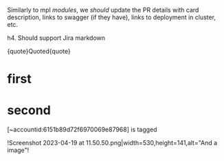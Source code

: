 Similarly to mpl *modules*, we _should_ update the PR details with card description, links to swagger (if they have), links to deployment in cluster, etc.

h4. Should support Jira markdown

{quote}Quoted{quote}

# first
# second

[~accountid:6151b89d72f6970069e87968] is tagged

!Screenshot 2023-04-19 at 11.50.50.png|width=530,height=141,alt="And a image"!